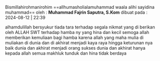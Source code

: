 Bismillahirohmanirohim 
==allhumasholialamuhammad waala alihi sayidina muhammad==
oleh : **Muhammad Fajrin Saputra, S.Kom** 
dibuat pada : 2024-08-12 | 22:39

alhamdulillah bersyukur tiada tara terhadap segala nikmat yang di berikan oleh ALLAH SWT
terhadap hamba ny yang hina dan kecil 
semoga allah memberikan kemuliaan bagi hamba
karena allah yang maha mulia
di muliakan di dunia dan di akhirat
menjadi kaya raya hingga keturunan nya 
baik dunia dan akhirat
menjadi orang sukses dunia dan akhirat
hanya kepada allah semua makhluk tunduk dan hina tidak berdaya




